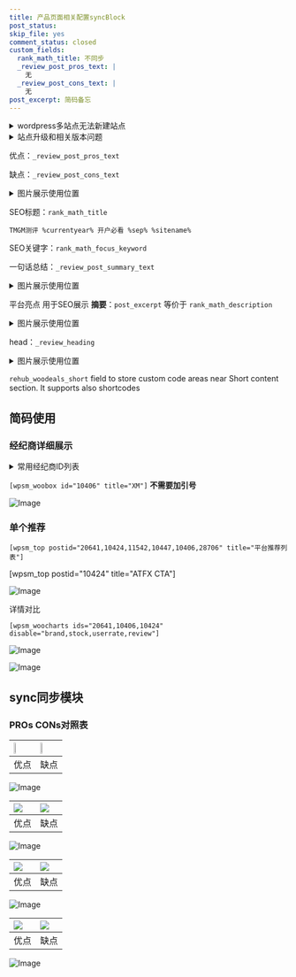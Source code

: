 ```yaml
---
title: 产品页面相关配置syncBlock
post_status: 
skip_file: yes
comment_status: closed
custom_fields:
  rank_math_title: 不同步
  _review_post_pros_text: |
    无
  _review_post_cons_text: |
    无
post_excerpt: 简码备忘
---
```

<details><summary>wordpress多站点无法新建站点</summary>

<li>和报错需要清理cookies一样的原因</li>
<li>wp-config.php里面<code>define( 'SUBDOMAIN_INSTALL', false );//子域名安装</code></li>
<li>新建子站点是用<code>define( 'SUBDOMAIN_INSTALL', true);//子域名安装</code> 完成以后，改成<code>false</code></li>
</details>

<details><summary>站点升级和相关版本问题</summary>

<p>wordpress：5.9.9
woocommerce：7.5.1
出现问题的地方：主题选项里面>><strong>Product layout >>compact style</strong></p>
<p>如何出现没有用过的字段 导致无法保存。先导出配置 然后进行修改，后面再次恢复即可。</p>
<p>出现部分字段无法显示时，需要返回默认布局后，对产品进行保存就好了。</p>
<p></p>
</details>

优点：`_review_post_pros_text`

缺点：`_review_post_cons_text`

<details><summary>图片展示使用位置</summary>

<img src="https://prod-files-secure.s3.us-west-2.amazonaws.com/39ed1227-6d7d-4570-be36-9ccd4a2c4241/f51d3d83-55d4-4bdf-9604-f37ec77ab556/Untitled.png?X-Amz-Algorithm=AWS4-HMAC-SHA256&X-Amz-Content-Sha256=UNSIGNED-PAYLOAD&X-Amz-Credential=ASIAZI2LB466R4ZLY3CK%2F20250327%2Fus-west-2%2Fs3%2Faws4_request&X-Amz-Date=20250327T225520Z&X-Amz-Expires=3600&X-Amz-Security-Token=IQoJb3JpZ2luX2VjEOf%2F%2F%2F%2F%2F%2F%2F%2F%2F%2FwEaCXVzLXdlc3QtMiJIMEYCIQCYMJGi37sBTK1SRkxQ%2FOqlJPZXVTd0M6siFEIF8viRrQIhAKI%2FN0lR7jR4CA8cvRTLI6%2BQtWVjyN3sNrjlGvp8FntSKv8DCFAQABoMNjM3NDIzMTgzODA1Igw63%2Bap2itW5%2FSVePQq3AOXyyW8grLVRpmQKijHXgRLounw4KsX9Pa%2FQ3m6WUEDLVkUQw3sy5ZFZEEsiBIk4xP77KDpzHhBFJwuOjcriLzl%2Bd%2BCTIu8mw%2FFMvE2SSsIWr%2BWK9jtWh047tC6i%2FfPYJyYSLfkIMfr%2FStDRCAgtPDH%2Bb5r%2Fo9YheP8GKocqWqY1%2F96SlTQf9XbwXkFVAUCvGGm82A9Ws1HhNRackk566VWAIhsMytMnGbh87gqnWCfSDTfphyM37qb40GSh9E8lffvpqVgP8jLINvPt08l2CKe1ItVXtNOliFRY3E%2FwD2dI3%2F4lY1lBuI6Qwsu5PFWyEn5LKbBI14F2QVXl1O%2BD9dDlUNRbx27b5xyMx5QjZ0JRYhmfW0lQkZ45NZnEMiTYoLtO4AM5pt8a9lK52enrDQ%2BNOAmbEXeotMQJnyxHE1kOx7esd3d%2BqMmPWObZ8StG05qjH6UKJHy48T1bSj8jtwiD1GEJPKNtdNbfH7aBjXVN64UP49C4xCAxKk%2BMdgBXmfoy2ucUKwXjI8teAqzo43j%2B8QZacqL%2BHf5V3VNBbmSRgyVjFkt%2BNY31suF5AtvwzFS205F6zIpShqNCTA8cyGs9XAjnh58TJWOMrxVFXSbN33kcdKFNCtQvIxK2TCNoJe%2FBjqkAZY8pVQ9CzEgaCiDxITgmNGyYTSVB13eMGFygki7IeHsk10sohl1BIWdysyuGnLBtmTB63fIWXYpdLsnlOgY8Oak11wCowQwranDYRdPH9hCcDjPx%2FyK1qrCm4eka6nx%2B754i6vPBXJR50HdVRNCUNH0eS22gIbyMIk38hEYpFrpfFKCsH0e46p6XrZhyGka35ODXIn6n3qA%2BJL1p9ItgUvvi%2F9n&X-Amz-Signature=05978d7816398c6fc14bbd37abf1993bfe52f08f91957e13a60678b11e5c4435&X-Amz-SignedHeaders=host&x-id=GetObject" alt="Image">
</details>

SEO标题：`rank_math_title`

`TMGM测评 %currentyear% 开户必看 %sep% %sitename%`

SEO关键字：`rank_math_focus_keyword`

一句话总结：`_review_post_summary_text`

<details><summary>图片展示使用位置</summary>

<img src="https://prod-files-secure.s3.us-west-2.amazonaws.com/39ed1227-6d7d-4570-be36-9ccd4a2c4241/4b96a922-296c-4f4e-8630-d1c870cbce01/Untitled.png?X-Amz-Algorithm=AWS4-HMAC-SHA256&X-Amz-Content-Sha256=UNSIGNED-PAYLOAD&X-Amz-Credential=ASIAZI2LB466WS3TYJXK%2F20250327%2Fus-west-2%2Fs3%2Faws4_request&X-Amz-Date=20250327T225523Z&X-Amz-Expires=3600&X-Amz-Security-Token=IQoJb3JpZ2luX2VjEOf%2F%2F%2F%2F%2F%2F%2F%2F%2F%2FwEaCXVzLXdlc3QtMiJHMEUCIAhqCetFUh4%2FqaFiBc6tDwSOxjlfCiEZN89dK97BQx%2BEAiEAkDxfyYj0G6tsPrqxDxjNh1FsEEdeKgF4RdBQ8fYsYl8q%2FwMIUBAAGgw2Mzc0MjMxODM4MDUiDCps%2FOPo0pEiiuSI3SrcA50BHNApkRrfhVB1QdchbfcIL2lnhufoSHZck88VxABwBzUoPS5TFJ1pGzmNwd40FTwON%2B4d2R%2BncUlGFWA%2B7SuKZD%2FSqrRTMLCiNm5ONvNiXbFmwuAkxwFNCmrvg%2FQdbxXPOIFJOZUHohnFNScpHB6U4FXzAe7%2FzunhD%2BcUsX3O0Z%2FHBoBJeUBqcol0DgZVArFIcnve21qaNlOENTHPDROrCTtjCjgNAyFsxsV%2FJxbJtu%2FFTlCDEjU%2FjGajd9B%2FwUfmkXRFvAzKl3BDvVvvklKny6gzOWoAeixxlCBAV870bmLqX8GctHQJYPCqc4v%2FsWnvOvxJtd3305FRL3cLfkqWpylNgqiDo1otS5%2FglwAhMBZ3z3M4i5B9QpMUFmgjDwkNLEZjXnP26HmfvtG3q1t6Rs4%2F4Ow%2BSewwKJhB67zcB7r5D3hrYNYSZ%2BAJ%2Fly%2Fw4zUkwgH44waCaF80H54GkudaOQUJ2nJfQKoIGRI8p57uYhQa1lcEqfXjr3z%2FyMxZ7%2FQ5r93mAJ5ChqGOpwmJ%2FYrOUxGMythGy8KzU%2BM%2FcY8hwzv1sjVfeE9Mu0IiVxRBOrwwPwXoQK2VAcrBB6Ah0AEa52nhAniTtE4TNqppUQz9eSuHU0KP5NXXAteMPefl78GOqUBHbErAWK5LZ%2FjGPIBHIeHqXcAEW3bmwHi5E22tYPLlmY8eyFSSQKBVo55jpW2uqziht11r9QBwWM8SfV2ofD2nWu%2BKdRbehOyRy6YyeCsG8IgX%2Frgt2GZSChYB79iWenG0mdF5brCNopel6y8cSl4IsO57HYW4xniRjAJOjA1GLFI1nT4c6lV%2B3FcK26ZjOWGujkdgafyjFz3YSXFJYe%2BBuMggOrY&X-Amz-Signature=39939113064fec596db8fdf22fc9e122ecba6102d650006ed4966eb7a9c20aa3&X-Amz-SignedHeaders=host&x-id=GetObject" alt="Image">
</details>

平台亮点 用于SEO展示 **摘要**：`post_excerpt`  等价于 `rank_math_description`

<details><summary>图片展示使用位置</summary>

<img src="https://prod-files-secure.s3.us-west-2.amazonaws.com/39ed1227-6d7d-4570-be36-9ccd4a2c4241/1ee11f63-b60a-4dfe-a7a7-d58ff23b5d88/Untitled.png?X-Amz-Algorithm=AWS4-HMAC-SHA256&X-Amz-Content-Sha256=UNSIGNED-PAYLOAD&X-Amz-Credential=ASIAZI2LB4664LLDQXIW%2F20250327%2Fus-west-2%2Fs3%2Faws4_request&X-Amz-Date=20250327T225523Z&X-Amz-Expires=3600&X-Amz-Security-Token=IQoJb3JpZ2luX2VjEOf%2F%2F%2F%2F%2F%2F%2F%2F%2F%2FwEaCXVzLXdlc3QtMiJGMEQCID4TDx8GWWdYyx7QF97xq5DT9ifdZwfsUS36tZVIM1ktAiB%2FXxfvStky5RyGH2RVOOwTdC4pd91PAhMbN3bWJKUlLSr%2FAwhQEAAaDDYzNzQyMzE4MzgwNSIMP%2FWfjIIv0IJURPapKtwDldTnBM1Z2Wuo7ms3gnjaVVgI4xSxNCKRPt091Zixu1y84zX8H%2BuKVuIGCtPQD66NkZ8Wq4o3MdIzOfUOXyHZJzDHjcXeHQoPhKaJNoYrBLQt3cR%2FxYzMoU6PZ7HKinocsM85K%2Fc2%2B7s4ikGWN2S88UpIHJB0qCI2nqo8xVOPjonRGjnVg85iDu0mqwQ9VLHjkMvHr%2BRK%2BNRajUpp6%2F3e0LcHhFCFcEkLC0e6LlpiJM0GM3yfa8oHa1iYikEkEsouVHoNNQIbbQW10CkJ7q7R5eGypp2YG4rGgh6%2Fhy5dW5jbONUj1h%2FMNcBB3YwUe8CkCSbZTFMsX02f0ITNZJc4ZYI%2BI4ZuRNEl6WrH7zwJyCCE7IvE1V19n3FChgy1PXw7Qtrp8h3biwC4HftTdRBitA5U%2BAM%2FfjkqC9LMN7gGwTtu%2FX66nghoHnTOQpVD%2BoKzsTJl9UIgVYIxZmyKY7NBYZQGBJm%2BKrSLKhDquX4wlForSLltOqK%2BpBu99rvoDX48lCq%2BWBPJ5Kr0S2rQd9Sr2g%2FThlkLRa4QAwfJhqACjSE7madAK6jlKeXxUEx8KzEjrVgnkv3CbAHSzs2wH9lr8pM84ZYTkodd2Yvhf91gYAhw%2Fr1dSRE2id%2FWWJowiqCXvwY6pgEotlLCwvs4wfdaFpKaMzx%2BLObEcSdBPeHPjTC7i7abcYrmkk2L2%2Ba321AQZC1ZsX3uUwB93RVRDXw8sT8fkRDjBtquYtPLtEWyTwb1WFj%2BLacgAhWjplCV6%2F6POSTOtXuXg68sanWyCVWmg4s39idZ6oj0Nh4j9iKhfKDxjf2c0qc2ARED%2B9LHvc2wmFyeln6AQW2vp7xF3BqdOswMZ3mP8C5lEiL4&X-Amz-Signature=a53736ec5c3d5fe34620bc45874f69a718601e44f6fe81ef46970cf086516e7b&X-Amz-SignedHeaders=host&x-id=GetObject" alt="Image">
<img src="https://prod-files-secure.s3.us-west-2.amazonaws.com/39ed1227-6d7d-4570-be36-9ccd4a2c4241/ad4118b5-78d8-4fbe-801e-3b29b5d99c01/Untitled.png?X-Amz-Algorithm=AWS4-HMAC-SHA256&X-Amz-Content-Sha256=UNSIGNED-PAYLOAD&X-Amz-Credential=ASIAZI2LB4664LLDQXIW%2F20250327%2Fus-west-2%2Fs3%2Faws4_request&X-Amz-Date=20250327T225523Z&X-Amz-Expires=3600&X-Amz-Security-Token=IQoJb3JpZ2luX2VjEOf%2F%2F%2F%2F%2F%2F%2F%2F%2F%2FwEaCXVzLXdlc3QtMiJGMEQCID4TDx8GWWdYyx7QF97xq5DT9ifdZwfsUS36tZVIM1ktAiB%2FXxfvStky5RyGH2RVOOwTdC4pd91PAhMbN3bWJKUlLSr%2FAwhQEAAaDDYzNzQyMzE4MzgwNSIMP%2FWfjIIv0IJURPapKtwDldTnBM1Z2Wuo7ms3gnjaVVgI4xSxNCKRPt091Zixu1y84zX8H%2BuKVuIGCtPQD66NkZ8Wq4o3MdIzOfUOXyHZJzDHjcXeHQoPhKaJNoYrBLQt3cR%2FxYzMoU6PZ7HKinocsM85K%2Fc2%2B7s4ikGWN2S88UpIHJB0qCI2nqo8xVOPjonRGjnVg85iDu0mqwQ9VLHjkMvHr%2BRK%2BNRajUpp6%2F3e0LcHhFCFcEkLC0e6LlpiJM0GM3yfa8oHa1iYikEkEsouVHoNNQIbbQW10CkJ7q7R5eGypp2YG4rGgh6%2Fhy5dW5jbONUj1h%2FMNcBB3YwUe8CkCSbZTFMsX02f0ITNZJc4ZYI%2BI4ZuRNEl6WrH7zwJyCCE7IvE1V19n3FChgy1PXw7Qtrp8h3biwC4HftTdRBitA5U%2BAM%2FfjkqC9LMN7gGwTtu%2FX66nghoHnTOQpVD%2BoKzsTJl9UIgVYIxZmyKY7NBYZQGBJm%2BKrSLKhDquX4wlForSLltOqK%2BpBu99rvoDX48lCq%2BWBPJ5Kr0S2rQd9Sr2g%2FThlkLRa4QAwfJhqACjSE7madAK6jlKeXxUEx8KzEjrVgnkv3CbAHSzs2wH9lr8pM84ZYTkodd2Yvhf91gYAhw%2Fr1dSRE2id%2FWWJowiqCXvwY6pgEotlLCwvs4wfdaFpKaMzx%2BLObEcSdBPeHPjTC7i7abcYrmkk2L2%2Ba321AQZC1ZsX3uUwB93RVRDXw8sT8fkRDjBtquYtPLtEWyTwb1WFj%2BLacgAhWjplCV6%2F6POSTOtXuXg68sanWyCVWmg4s39idZ6oj0Nh4j9iKhfKDxjf2c0qc2ARED%2B9LHvc2wmFyeln6AQW2vp7xF3BqdOswMZ3mP8C5lEiL4&X-Amz-Signature=62c90d8c9ee7157234046dc88303cdb2615dec97d414c5ee62f9b60109c8afe3&X-Amz-SignedHeaders=host&x-id=GetObject" alt="Image">
<img src="https://prod-files-secure.s3.us-west-2.amazonaws.com/39ed1227-6d7d-4570-be36-9ccd4a2c4241/a38cf7c9-a79c-4b64-9e94-13589fe0758b/Untitled.png?X-Amz-Algorithm=AWS4-HMAC-SHA256&X-Amz-Content-Sha256=UNSIGNED-PAYLOAD&X-Amz-Credential=ASIAZI2LB4664LLDQXIW%2F20250327%2Fus-west-2%2Fs3%2Faws4_request&X-Amz-Date=20250327T225523Z&X-Amz-Expires=3600&X-Amz-Security-Token=IQoJb3JpZ2luX2VjEOf%2F%2F%2F%2F%2F%2F%2F%2F%2F%2FwEaCXVzLXdlc3QtMiJGMEQCID4TDx8GWWdYyx7QF97xq5DT9ifdZwfsUS36tZVIM1ktAiB%2FXxfvStky5RyGH2RVOOwTdC4pd91PAhMbN3bWJKUlLSr%2FAwhQEAAaDDYzNzQyMzE4MzgwNSIMP%2FWfjIIv0IJURPapKtwDldTnBM1Z2Wuo7ms3gnjaVVgI4xSxNCKRPt091Zixu1y84zX8H%2BuKVuIGCtPQD66NkZ8Wq4o3MdIzOfUOXyHZJzDHjcXeHQoPhKaJNoYrBLQt3cR%2FxYzMoU6PZ7HKinocsM85K%2Fc2%2B7s4ikGWN2S88UpIHJB0qCI2nqo8xVOPjonRGjnVg85iDu0mqwQ9VLHjkMvHr%2BRK%2BNRajUpp6%2F3e0LcHhFCFcEkLC0e6LlpiJM0GM3yfa8oHa1iYikEkEsouVHoNNQIbbQW10CkJ7q7R5eGypp2YG4rGgh6%2Fhy5dW5jbONUj1h%2FMNcBB3YwUe8CkCSbZTFMsX02f0ITNZJc4ZYI%2BI4ZuRNEl6WrH7zwJyCCE7IvE1V19n3FChgy1PXw7Qtrp8h3biwC4HftTdRBitA5U%2BAM%2FfjkqC9LMN7gGwTtu%2FX66nghoHnTOQpVD%2BoKzsTJl9UIgVYIxZmyKY7NBYZQGBJm%2BKrSLKhDquX4wlForSLltOqK%2BpBu99rvoDX48lCq%2BWBPJ5Kr0S2rQd9Sr2g%2FThlkLRa4QAwfJhqACjSE7madAK6jlKeXxUEx8KzEjrVgnkv3CbAHSzs2wH9lr8pM84ZYTkodd2Yvhf91gYAhw%2Fr1dSRE2id%2FWWJowiqCXvwY6pgEotlLCwvs4wfdaFpKaMzx%2BLObEcSdBPeHPjTC7i7abcYrmkk2L2%2Ba321AQZC1ZsX3uUwB93RVRDXw8sT8fkRDjBtquYtPLtEWyTwb1WFj%2BLacgAhWjplCV6%2F6POSTOtXuXg68sanWyCVWmg4s39idZ6oj0Nh4j9iKhfKDxjf2c0qc2ARED%2B9LHvc2wmFyeln6AQW2vp7xF3BqdOswMZ3mP8C5lEiL4&X-Amz-Signature=a100c02eb9d746b27151b153139cf8cf53698a78a093402040fc574865b8fefa&X-Amz-SignedHeaders=host&x-id=GetObject" alt="Image">
<img src="https://prod-files-secure.s3.us-west-2.amazonaws.com/39ed1227-6d7d-4570-be36-9ccd4a2c4241/7da6fc1e-d2ac-42ae-8c75-cb5749aa18f6/Untitled.png?X-Amz-Algorithm=AWS4-HMAC-SHA256&X-Amz-Content-Sha256=UNSIGNED-PAYLOAD&X-Amz-Credential=ASIAZI2LB4664LLDQXIW%2F20250327%2Fus-west-2%2Fs3%2Faws4_request&X-Amz-Date=20250327T225523Z&X-Amz-Expires=3600&X-Amz-Security-Token=IQoJb3JpZ2luX2VjEOf%2F%2F%2F%2F%2F%2F%2F%2F%2F%2FwEaCXVzLXdlc3QtMiJGMEQCID4TDx8GWWdYyx7QF97xq5DT9ifdZwfsUS36tZVIM1ktAiB%2FXxfvStky5RyGH2RVOOwTdC4pd91PAhMbN3bWJKUlLSr%2FAwhQEAAaDDYzNzQyMzE4MzgwNSIMP%2FWfjIIv0IJURPapKtwDldTnBM1Z2Wuo7ms3gnjaVVgI4xSxNCKRPt091Zixu1y84zX8H%2BuKVuIGCtPQD66NkZ8Wq4o3MdIzOfUOXyHZJzDHjcXeHQoPhKaJNoYrBLQt3cR%2FxYzMoU6PZ7HKinocsM85K%2Fc2%2B7s4ikGWN2S88UpIHJB0qCI2nqo8xVOPjonRGjnVg85iDu0mqwQ9VLHjkMvHr%2BRK%2BNRajUpp6%2F3e0LcHhFCFcEkLC0e6LlpiJM0GM3yfa8oHa1iYikEkEsouVHoNNQIbbQW10CkJ7q7R5eGypp2YG4rGgh6%2Fhy5dW5jbONUj1h%2FMNcBB3YwUe8CkCSbZTFMsX02f0ITNZJc4ZYI%2BI4ZuRNEl6WrH7zwJyCCE7IvE1V19n3FChgy1PXw7Qtrp8h3biwC4HftTdRBitA5U%2BAM%2FfjkqC9LMN7gGwTtu%2FX66nghoHnTOQpVD%2BoKzsTJl9UIgVYIxZmyKY7NBYZQGBJm%2BKrSLKhDquX4wlForSLltOqK%2BpBu99rvoDX48lCq%2BWBPJ5Kr0S2rQd9Sr2g%2FThlkLRa4QAwfJhqACjSE7madAK6jlKeXxUEx8KzEjrVgnkv3CbAHSzs2wH9lr8pM84ZYTkodd2Yvhf91gYAhw%2Fr1dSRE2id%2FWWJowiqCXvwY6pgEotlLCwvs4wfdaFpKaMzx%2BLObEcSdBPeHPjTC7i7abcYrmkk2L2%2Ba321AQZC1ZsX3uUwB93RVRDXw8sT8fkRDjBtquYtPLtEWyTwb1WFj%2BLacgAhWjplCV6%2F6POSTOtXuXg68sanWyCVWmg4s39idZ6oj0Nh4j9iKhfKDxjf2c0qc2ARED%2B9LHvc2wmFyeln6AQW2vp7xF3BqdOswMZ3mP8C5lEiL4&X-Amz-Signature=6fb4fac3ada8487202be076acaa98eeb746d4a4d1c5eb6328c8f1badc6ec27fc&X-Amz-SignedHeaders=host&x-id=GetObject" alt="Image">
<img src="https://prod-files-secure.s3.us-west-2.amazonaws.com/39ed1227-6d7d-4570-be36-9ccd4a2c4241/7e97f40a-eaee-47f5-b2f9-475f96808fa7/Untitled.png?X-Amz-Algorithm=AWS4-HMAC-SHA256&X-Amz-Content-Sha256=UNSIGNED-PAYLOAD&X-Amz-Credential=ASIAZI2LB4664LLDQXIW%2F20250327%2Fus-west-2%2Fs3%2Faws4_request&X-Amz-Date=20250327T225523Z&X-Amz-Expires=3600&X-Amz-Security-Token=IQoJb3JpZ2luX2VjEOf%2F%2F%2F%2F%2F%2F%2F%2F%2F%2FwEaCXVzLXdlc3QtMiJGMEQCID4TDx8GWWdYyx7QF97xq5DT9ifdZwfsUS36tZVIM1ktAiB%2FXxfvStky5RyGH2RVOOwTdC4pd91PAhMbN3bWJKUlLSr%2FAwhQEAAaDDYzNzQyMzE4MzgwNSIMP%2FWfjIIv0IJURPapKtwDldTnBM1Z2Wuo7ms3gnjaVVgI4xSxNCKRPt091Zixu1y84zX8H%2BuKVuIGCtPQD66NkZ8Wq4o3MdIzOfUOXyHZJzDHjcXeHQoPhKaJNoYrBLQt3cR%2FxYzMoU6PZ7HKinocsM85K%2Fc2%2B7s4ikGWN2S88UpIHJB0qCI2nqo8xVOPjonRGjnVg85iDu0mqwQ9VLHjkMvHr%2BRK%2BNRajUpp6%2F3e0LcHhFCFcEkLC0e6LlpiJM0GM3yfa8oHa1iYikEkEsouVHoNNQIbbQW10CkJ7q7R5eGypp2YG4rGgh6%2Fhy5dW5jbONUj1h%2FMNcBB3YwUe8CkCSbZTFMsX02f0ITNZJc4ZYI%2BI4ZuRNEl6WrH7zwJyCCE7IvE1V19n3FChgy1PXw7Qtrp8h3biwC4HftTdRBitA5U%2BAM%2FfjkqC9LMN7gGwTtu%2FX66nghoHnTOQpVD%2BoKzsTJl9UIgVYIxZmyKY7NBYZQGBJm%2BKrSLKhDquX4wlForSLltOqK%2BpBu99rvoDX48lCq%2BWBPJ5Kr0S2rQd9Sr2g%2FThlkLRa4QAwfJhqACjSE7madAK6jlKeXxUEx8KzEjrVgnkv3CbAHSzs2wH9lr8pM84ZYTkodd2Yvhf91gYAhw%2Fr1dSRE2id%2FWWJowiqCXvwY6pgEotlLCwvs4wfdaFpKaMzx%2BLObEcSdBPeHPjTC7i7abcYrmkk2L2%2Ba321AQZC1ZsX3uUwB93RVRDXw8sT8fkRDjBtquYtPLtEWyTwb1WFj%2BLacgAhWjplCV6%2F6POSTOtXuXg68sanWyCVWmg4s39idZ6oj0Nh4j9iKhfKDxjf2c0qc2ARED%2B9LHvc2wmFyeln6AQW2vp7xF3BqdOswMZ3mP8C5lEiL4&X-Amz-Signature=a394a7955514278d8c0483db752658eaaa396b91528d5576b10d210758734dfa&X-Amz-SignedHeaders=host&x-id=GetObject" alt="Image">
</details>

head：`_review_heading`

<details><summary>图片展示使用位置</summary>

<img src="https://prod-files-secure.s3.us-west-2.amazonaws.com/39ed1227-6d7d-4570-be36-9ccd4a2c4241/3a4650ad-9887-415c-889a-edd51fa54f27/Untitled.png?X-Amz-Algorithm=AWS4-HMAC-SHA256&X-Amz-Content-Sha256=UNSIGNED-PAYLOAD&X-Amz-Credential=ASIAZI2LB4665O23YBA3%2F20250327%2Fus-west-2%2Fs3%2Faws4_request&X-Amz-Date=20250327T225523Z&X-Amz-Expires=3600&X-Amz-Security-Token=IQoJb3JpZ2luX2VjEOf%2F%2F%2F%2F%2F%2F%2F%2F%2F%2FwEaCXVzLXdlc3QtMiJHMEUCICUTFiNAvKNZCV6plWQhrq%2FSwjiogk4ezmbzgXv7gB7yAiEAk5j3kpWfTCYvPJxkAf9LT9SSm0zoQuJKoUkqqcsbzxYq%2FwMIUBAAGgw2Mzc0MjMxODM4MDUiDPqOlgCgD%2Fjh6AaG4yrcA0FU8wdub%2Bt08I0yi%2FGrFUr%2F7Zp5a%2FXhrRNj%2FOj5pTLq%2BfbgilgYonu%2BJqBs6E15artgBCDo3bA9dCfLQVwMN%2BuaH0pMBopCsg1U58EV%2Bd6fIQZw5cuMmHONiU%2B%2BSeaHYr71GWYos5r5FEmH8yz%2F5F5lKnWOqEudkDhO0Ub04P7vCDMPs4UYOy5naiezxStYQ32DwaZCoS28wZpzSV15QyYoJoLrpmtTpzR%2F8zPouo9wE8mty5N%2BNm1Q6Q0FyWeshWREQws3%2FxoVZszIQEy8WPeNxXzcT9MyHcdpJLIShO5a6cBOs4YZpzXFijCkaInn3mqql8EI2Jd9Y4InWxOUromJ%2BzNrYDut4p1QxuSesCf1fJ9A%2BX1IYQuLKZXs3pAY3qhLZt%2Fe73ElOEKgSfZ%2BK9mgNzikhLLQ9e2rMhTnYY8bFUh%2FSjOFPS1sd9hYSrdxhvUQiSovCBN9R4CtRSyTPONhnhRpfYDsBak1scO3Mu1u3JSyuRkWaWdfZTO9sL3UNjfJ8JcubgPdZAGm2CudYRqf2fxmUr2my1xvPis1%2FBl9BtJRJ7rqMXq%2F9KQUr2XBGoPr2lw0tMsB72nAeC9kXLBqgdOWBT0XmKqwDGdtU8T94TkURaZcPLDacDdxMJmhl78GOqUBt3uVTWaS7gPuHPYgATSgvRfH8uZmQuM25xIXYCk74iql%2BXR3L1iJTbqwQq1ameLPTlzf38nQAV%2BORI8dGZboO39%2FEtCN19N84z%2BF%2Fgol8RlsMx3rG%2B%2FrScF%2F2jI8N9duJmg7l06maDM45VQtZERNPWUVBX1SWQ0ehAB8HwfxLUIcOx3OSFFOvZ5%2BG8H9%2FMQIzKsZ6JeR1UhO%2FBJZ27NtjpEXJZWM&X-Amz-Signature=f517e62fd699717ffbc8e9754ec35322476adbc91c019e7f4cf22b5342c45975&X-Amz-SignedHeaders=host&x-id=GetObject" alt="Image">
</details>

`rehub_woodeals_short`	field to store custom code areas near Short content section. It supports also shortcodes



## 简码使用

### 经纪商详细展示

<details><summary>常用经纪商ID列表</summary>

<pre><code class="php">嘉盛 ===> 20641  [wpsm_woobox id="20641" title="嘉盛"]
易信easymarkets ===> 11542  [wpsm_woobox id="11542" title="易信easymarkets"]
ATFX外汇 ===> 10424  [wpsm_woobox id="10424" title="ATFX"]
XM ===> 10406  [wpsm_woobox id="10406" title="XM"]
TMGM ===> 29622  [wpsm_woobox id="29622" title="TMGM"]
HYCM ===> 10447  [wpsm_woobox id="10447" title="HYCM"]
fpmarkets澳福外汇 ===> 20639  [wpsm_woobox id="20639" title="fpmarkets澳福外汇"]</code></pre>
</details>

`[wpsm_woobox id="10406" title="XM"]` **不需要加引号**

![Image](https://prod-files-secure.s3.us-west-2.amazonaws.com/39ed1227-6d7d-4570-be36-9ccd4a2c4241/4f898f9d-0fa7-4e43-acd3-ac6bc7be575a/Untitled.png?X-Amz-Algorithm=AWS4-HMAC-SHA256&X-Amz-Content-Sha256=UNSIGNED-PAYLOAD&X-Amz-Credential=ASIAZI2LB4663VTRMXXS%2F20250327%2Fus-west-2%2Fs3%2Faws4_request&X-Amz-Date=20250327T225518Z&X-Amz-Expires=3600&X-Amz-Security-Token=IQoJb3JpZ2luX2VjEOf%2F%2F%2F%2F%2F%2F%2F%2F%2F%2FwEaCXVzLXdlc3QtMiJHMEUCIG0vGuE5Gy5dCIfZ7qaRDCq8xslulMBX%2F%2B3e1UqY%2FSweAiEA%2BmLZ3Edwx2rTMJbBOqL9PanxeQwFb819lHLE5rJXaTwq%2FwMIUBAAGgw2Mzc0MjMxODM4MDUiDLGwgK%2Fr33sGjc7oDCrcA4RoGy4QFi%2Bslsn%2BOCnAHivhmAgw%2FLqMgJjtsw%2B64p3eX5NxsU%2F774FV7qRzNdRUaUE7ILexplD812mIsfm6C2oceVAtTt10Di6LUKdO9r9%2BoYLY6mnjjZ4lhyIW199EFlY5KUjouloLgZ5ojbDZa9rVay6MQEAo6x7o6AChBPhaRN46v5o3plesjhkW%2Fr1ka7oDgZnsXCF5uT9f5lQ2uBN166icjbQyn55%2BSi92THbCnjU%2BS5wkYcW0E%2F16wZoBNlaTgUBbX3s9MwLXnOoa9yoxh8MJD%2BfbrNBXs5brlKdHQcGsFeY1NOwWIskAw0N9CnHgu1FsEEgosg6rukwvAaNHYD%2FzNHn4d4aYZmfiX5eCQhKjXtRFT3yx5GHqhlBMcznIwtpLhoX%2BNwq8LWb%2BmeL%2FwJXGLjUdAn%2Fy94pRa3qSq5USJTZAB7KN8RWHgCdhWFCRYkKFyu8z9QR2phpS9dkIooF%2B2lbqffvWO%2FYIaewdBB5eFwY4ecMZICMefMxhwB7tm%2BO02D3aYwE96QERq8H2kbvimP70htr7TTfMi6VrzLFuX7zWjiDsz6Qr0OOe2uU9T7ptP98uKgGcZNoe69FzkGf3GATIgHjl12jcIOSwPirgTQ0bbw5lvaPhMJGgl78GOqUBHagpcIUmQl3U%2BUhVBwx%2F%2BJHRHqWSt5kGsHlesB9wSsXi4shagNyzuuLy240MDC7TSWF1BWNocAX08XHu7r07oCugP%2Bgimnxh7AEwuKPOVkQo%2FWLTvy%2FFzaVW5gpYRPMLVqyD4VF0zlPT8cGLnQn3e5qKR2lNnlnaGB3EKrEwUW20u69RLAGwyA3oD%2BItpCBjaxW1X3nBETi93WseblGwnxlp5xP%2B&X-Amz-Signature=79475047a7a8d8fef6a4933a22a8bafe0f62519dfcfcbaf330cf225674e9cbb9&X-Amz-SignedHeaders=host&x-id=GetObject)

### 单个推荐
`[wpsm_top postid="20641,10424,11542,10447,10406,28706" title="平台推荐列表"]`

[wpsm_top postid="10424" title="ATFX CTA"]

![Image](https://prod-files-secure.s3.us-west-2.amazonaws.com/39ed1227-6d7d-4570-be36-9ccd4a2c4241/5ac620dc-51a8-48b6-b55d-91f47299193c/Untitled.png?X-Amz-Algorithm=AWS4-HMAC-SHA256&X-Amz-Content-Sha256=UNSIGNED-PAYLOAD&X-Amz-Credential=ASIAZI2LB4663VTRMXXS%2F20250327%2Fus-west-2%2Fs3%2Faws4_request&X-Amz-Date=20250327T225518Z&X-Amz-Expires=3600&X-Amz-Security-Token=IQoJb3JpZ2luX2VjEOf%2F%2F%2F%2F%2F%2F%2F%2F%2F%2FwEaCXVzLXdlc3QtMiJHMEUCIG0vGuE5Gy5dCIfZ7qaRDCq8xslulMBX%2F%2B3e1UqY%2FSweAiEA%2BmLZ3Edwx2rTMJbBOqL9PanxeQwFb819lHLE5rJXaTwq%2FwMIUBAAGgw2Mzc0MjMxODM4MDUiDLGwgK%2Fr33sGjc7oDCrcA4RoGy4QFi%2Bslsn%2BOCnAHivhmAgw%2FLqMgJjtsw%2B64p3eX5NxsU%2F774FV7qRzNdRUaUE7ILexplD812mIsfm6C2oceVAtTt10Di6LUKdO9r9%2BoYLY6mnjjZ4lhyIW199EFlY5KUjouloLgZ5ojbDZa9rVay6MQEAo6x7o6AChBPhaRN46v5o3plesjhkW%2Fr1ka7oDgZnsXCF5uT9f5lQ2uBN166icjbQyn55%2BSi92THbCnjU%2BS5wkYcW0E%2F16wZoBNlaTgUBbX3s9MwLXnOoa9yoxh8MJD%2BfbrNBXs5brlKdHQcGsFeY1NOwWIskAw0N9CnHgu1FsEEgosg6rukwvAaNHYD%2FzNHn4d4aYZmfiX5eCQhKjXtRFT3yx5GHqhlBMcznIwtpLhoX%2BNwq8LWb%2BmeL%2FwJXGLjUdAn%2Fy94pRa3qSq5USJTZAB7KN8RWHgCdhWFCRYkKFyu8z9QR2phpS9dkIooF%2B2lbqffvWO%2FYIaewdBB5eFwY4ecMZICMefMxhwB7tm%2BO02D3aYwE96QERq8H2kbvimP70htr7TTfMi6VrzLFuX7zWjiDsz6Qr0OOe2uU9T7ptP98uKgGcZNoe69FzkGf3GATIgHjl12jcIOSwPirgTQ0bbw5lvaPhMJGgl78GOqUBHagpcIUmQl3U%2BUhVBwx%2F%2BJHRHqWSt5kGsHlesB9wSsXi4shagNyzuuLy240MDC7TSWF1BWNocAX08XHu7r07oCugP%2Bgimnxh7AEwuKPOVkQo%2FWLTvy%2FFzaVW5gpYRPMLVqyD4VF0zlPT8cGLnQn3e5qKR2lNnlnaGB3EKrEwUW20u69RLAGwyA3oD%2BItpCBjaxW1X3nBETi93WseblGwnxlp5xP%2B&X-Amz-Signature=8e780e154f7a373cf80b6b43420869046c26b92dd8abe5dceb58f08933f5be17&X-Amz-SignedHeaders=host&x-id=GetObject)

详情对比

`[wpsm_woocharts ids="20641,10406,10424" disable="brand,stock,userrate,review"]`

![Image](https://prod-files-secure.s3.us-west-2.amazonaws.com/39ed1227-6d7d-4570-be36-9ccd4a2c4241/bf3ba45f-b9f3-4295-8aef-b4a495fd25f4/Untitled.png?X-Amz-Algorithm=AWS4-HMAC-SHA256&X-Amz-Content-Sha256=UNSIGNED-PAYLOAD&X-Amz-Credential=ASIAZI2LB4663VTRMXXS%2F20250327%2Fus-west-2%2Fs3%2Faws4_request&X-Amz-Date=20250327T225518Z&X-Amz-Expires=3600&X-Amz-Security-Token=IQoJb3JpZ2luX2VjEOf%2F%2F%2F%2F%2F%2F%2F%2F%2F%2FwEaCXVzLXdlc3QtMiJHMEUCIG0vGuE5Gy5dCIfZ7qaRDCq8xslulMBX%2F%2B3e1UqY%2FSweAiEA%2BmLZ3Edwx2rTMJbBOqL9PanxeQwFb819lHLE5rJXaTwq%2FwMIUBAAGgw2Mzc0MjMxODM4MDUiDLGwgK%2Fr33sGjc7oDCrcA4RoGy4QFi%2Bslsn%2BOCnAHivhmAgw%2FLqMgJjtsw%2B64p3eX5NxsU%2F774FV7qRzNdRUaUE7ILexplD812mIsfm6C2oceVAtTt10Di6LUKdO9r9%2BoYLY6mnjjZ4lhyIW199EFlY5KUjouloLgZ5ojbDZa9rVay6MQEAo6x7o6AChBPhaRN46v5o3plesjhkW%2Fr1ka7oDgZnsXCF5uT9f5lQ2uBN166icjbQyn55%2BSi92THbCnjU%2BS5wkYcW0E%2F16wZoBNlaTgUBbX3s9MwLXnOoa9yoxh8MJD%2BfbrNBXs5brlKdHQcGsFeY1NOwWIskAw0N9CnHgu1FsEEgosg6rukwvAaNHYD%2FzNHn4d4aYZmfiX5eCQhKjXtRFT3yx5GHqhlBMcznIwtpLhoX%2BNwq8LWb%2BmeL%2FwJXGLjUdAn%2Fy94pRa3qSq5USJTZAB7KN8RWHgCdhWFCRYkKFyu8z9QR2phpS9dkIooF%2B2lbqffvWO%2FYIaewdBB5eFwY4ecMZICMefMxhwB7tm%2BO02D3aYwE96QERq8H2kbvimP70htr7TTfMi6VrzLFuX7zWjiDsz6Qr0OOe2uU9T7ptP98uKgGcZNoe69FzkGf3GATIgHjl12jcIOSwPirgTQ0bbw5lvaPhMJGgl78GOqUBHagpcIUmQl3U%2BUhVBwx%2F%2BJHRHqWSt5kGsHlesB9wSsXi4shagNyzuuLy240MDC7TSWF1BWNocAX08XHu7r07oCugP%2Bgimnxh7AEwuKPOVkQo%2FWLTvy%2FFzaVW5gpYRPMLVqyD4VF0zlPT8cGLnQn3e5qKR2lNnlnaGB3EKrEwUW20u69RLAGwyA3oD%2BItpCBjaxW1X3nBETi93WseblGwnxlp5xP%2B&X-Amz-Signature=93e079d44c71f2ffe455cb12769268293a8519b727d5b8f116f88534213cffcb&X-Amz-SignedHeaders=host&x-id=GetObject)

![Image](https://prod-files-secure.s3.us-west-2.amazonaws.com/39ed1227-6d7d-4570-be36-9ccd4a2c4241/30bc56ef-f383-4b48-9768-2ebc9e436ec0/Untitled.png?X-Amz-Algorithm=AWS4-HMAC-SHA256&X-Amz-Content-Sha256=UNSIGNED-PAYLOAD&X-Amz-Credential=ASIAZI2LB4663VTRMXXS%2F20250327%2Fus-west-2%2Fs3%2Faws4_request&X-Amz-Date=20250327T225518Z&X-Amz-Expires=3600&X-Amz-Security-Token=IQoJb3JpZ2luX2VjEOf%2F%2F%2F%2F%2F%2F%2F%2F%2F%2FwEaCXVzLXdlc3QtMiJHMEUCIG0vGuE5Gy5dCIfZ7qaRDCq8xslulMBX%2F%2B3e1UqY%2FSweAiEA%2BmLZ3Edwx2rTMJbBOqL9PanxeQwFb819lHLE5rJXaTwq%2FwMIUBAAGgw2Mzc0MjMxODM4MDUiDLGwgK%2Fr33sGjc7oDCrcA4RoGy4QFi%2Bslsn%2BOCnAHivhmAgw%2FLqMgJjtsw%2B64p3eX5NxsU%2F774FV7qRzNdRUaUE7ILexplD812mIsfm6C2oceVAtTt10Di6LUKdO9r9%2BoYLY6mnjjZ4lhyIW199EFlY5KUjouloLgZ5ojbDZa9rVay6MQEAo6x7o6AChBPhaRN46v5o3plesjhkW%2Fr1ka7oDgZnsXCF5uT9f5lQ2uBN166icjbQyn55%2BSi92THbCnjU%2BS5wkYcW0E%2F16wZoBNlaTgUBbX3s9MwLXnOoa9yoxh8MJD%2BfbrNBXs5brlKdHQcGsFeY1NOwWIskAw0N9CnHgu1FsEEgosg6rukwvAaNHYD%2FzNHn4d4aYZmfiX5eCQhKjXtRFT3yx5GHqhlBMcznIwtpLhoX%2BNwq8LWb%2BmeL%2FwJXGLjUdAn%2Fy94pRa3qSq5USJTZAB7KN8RWHgCdhWFCRYkKFyu8z9QR2phpS9dkIooF%2B2lbqffvWO%2FYIaewdBB5eFwY4ecMZICMefMxhwB7tm%2BO02D3aYwE96QERq8H2kbvimP70htr7TTfMi6VrzLFuX7zWjiDsz6Qr0OOe2uU9T7ptP98uKgGcZNoe69FzkGf3GATIgHjl12jcIOSwPirgTQ0bbw5lvaPhMJGgl78GOqUBHagpcIUmQl3U%2BUhVBwx%2F%2BJHRHqWSt5kGsHlesB9wSsXi4shagNyzuuLy240MDC7TSWF1BWNocAX08XHu7r07oCugP%2Bgimnxh7AEwuKPOVkQo%2FWLTvy%2FFzaVW5gpYRPMLVqyD4VF0zlPT8cGLnQn3e5qKR2lNnlnaGB3EKrEwUW20u69RLAGwyA3oD%2BItpCBjaxW1X3nBETi93WseblGwnxlp5xP%2B&X-Amz-Signature=d32dd0ee0dda107a53a3719081fa4dc3a102a46b07cf09d6f920375438cfcf2a&X-Amz-SignedHeaders=host&x-id=GetObject)

## sync同步模块

### PROs CONs对照表

| <img src="https://cdn.ifttt.fun/gh/jarlin8/OSS@main/icons/customize/pros.svg" height="auto" width="37.3%"> | <img src="https://cdn.ifttt.fun/gh/jarlin8/OSS@main/icons/customize/cons.svg" height="auto" width="28.8%"> |
| :--- | :--- |
| 优点 | 缺点 |

![Image](https://prod-files-secure.s3.us-west-2.amazonaws.com/39ed1227-6d7d-4570-be36-9ccd4a2c4241/8742b755-dfb5-4004-9a5f-d6e561664bd8/Untitled.png?X-Amz-Algorithm=AWS4-HMAC-SHA256&X-Amz-Content-Sha256=UNSIGNED-PAYLOAD&X-Amz-Credential=ASIAZI2LB4663VTRMXXS%2F20250327%2Fus-west-2%2Fs3%2Faws4_request&X-Amz-Date=20250327T225518Z&X-Amz-Expires=3600&X-Amz-Security-Token=IQoJb3JpZ2luX2VjEOf%2F%2F%2F%2F%2F%2F%2F%2F%2F%2FwEaCXVzLXdlc3QtMiJHMEUCIG0vGuE5Gy5dCIfZ7qaRDCq8xslulMBX%2F%2B3e1UqY%2FSweAiEA%2BmLZ3Edwx2rTMJbBOqL9PanxeQwFb819lHLE5rJXaTwq%2FwMIUBAAGgw2Mzc0MjMxODM4MDUiDLGwgK%2Fr33sGjc7oDCrcA4RoGy4QFi%2Bslsn%2BOCnAHivhmAgw%2FLqMgJjtsw%2B64p3eX5NxsU%2F774FV7qRzNdRUaUE7ILexplD812mIsfm6C2oceVAtTt10Di6LUKdO9r9%2BoYLY6mnjjZ4lhyIW199EFlY5KUjouloLgZ5ojbDZa9rVay6MQEAo6x7o6AChBPhaRN46v5o3plesjhkW%2Fr1ka7oDgZnsXCF5uT9f5lQ2uBN166icjbQyn55%2BSi92THbCnjU%2BS5wkYcW0E%2F16wZoBNlaTgUBbX3s9MwLXnOoa9yoxh8MJD%2BfbrNBXs5brlKdHQcGsFeY1NOwWIskAw0N9CnHgu1FsEEgosg6rukwvAaNHYD%2FzNHn4d4aYZmfiX5eCQhKjXtRFT3yx5GHqhlBMcznIwtpLhoX%2BNwq8LWb%2BmeL%2FwJXGLjUdAn%2Fy94pRa3qSq5USJTZAB7KN8RWHgCdhWFCRYkKFyu8z9QR2phpS9dkIooF%2B2lbqffvWO%2FYIaewdBB5eFwY4ecMZICMefMxhwB7tm%2BO02D3aYwE96QERq8H2kbvimP70htr7TTfMi6VrzLFuX7zWjiDsz6Qr0OOe2uU9T7ptP98uKgGcZNoe69FzkGf3GATIgHjl12jcIOSwPirgTQ0bbw5lvaPhMJGgl78GOqUBHagpcIUmQl3U%2BUhVBwx%2F%2BJHRHqWSt5kGsHlesB9wSsXi4shagNyzuuLy240MDC7TSWF1BWNocAX08XHu7r07oCugP%2Bgimnxh7AEwuKPOVkQo%2FWLTvy%2FFzaVW5gpYRPMLVqyD4VF0zlPT8cGLnQn3e5qKR2lNnlnaGB3EKrEwUW20u69RLAGwyA3oD%2BItpCBjaxW1X3nBETi93WseblGwnxlp5xP%2B&X-Amz-Signature=da545919498b9b216ed8bc1479e798c4f25bb49411139741cd455a0d9229e6ec&X-Amz-SignedHeaders=host&x-id=GetObject)

| <img src="https://cdn.ifttt.fun/gh/jarlin8/OSS@main/icons/customize/pros1.svg" height="auto"> | <img src="https://cdn.ifttt.fun/gh/jarlin8/OSS@main/icons/customize/cons1.svg" height="auto"> |
| :--- | :--- |
| 优点 | 缺点 |

![Image](https://prod-files-secure.s3.us-west-2.amazonaws.com/39ed1227-6d7d-4570-be36-9ccd4a2c4241/806358f8-c9c4-4e17-bb35-c6c76a5397a5/Untitled.png?X-Amz-Algorithm=AWS4-HMAC-SHA256&X-Amz-Content-Sha256=UNSIGNED-PAYLOAD&X-Amz-Credential=ASIAZI2LB4663VTRMXXS%2F20250327%2Fus-west-2%2Fs3%2Faws4_request&X-Amz-Date=20250327T225518Z&X-Amz-Expires=3600&X-Amz-Security-Token=IQoJb3JpZ2luX2VjEOf%2F%2F%2F%2F%2F%2F%2F%2F%2F%2FwEaCXVzLXdlc3QtMiJHMEUCIG0vGuE5Gy5dCIfZ7qaRDCq8xslulMBX%2F%2B3e1UqY%2FSweAiEA%2BmLZ3Edwx2rTMJbBOqL9PanxeQwFb819lHLE5rJXaTwq%2FwMIUBAAGgw2Mzc0MjMxODM4MDUiDLGwgK%2Fr33sGjc7oDCrcA4RoGy4QFi%2Bslsn%2BOCnAHivhmAgw%2FLqMgJjtsw%2B64p3eX5NxsU%2F774FV7qRzNdRUaUE7ILexplD812mIsfm6C2oceVAtTt10Di6LUKdO9r9%2BoYLY6mnjjZ4lhyIW199EFlY5KUjouloLgZ5ojbDZa9rVay6MQEAo6x7o6AChBPhaRN46v5o3plesjhkW%2Fr1ka7oDgZnsXCF5uT9f5lQ2uBN166icjbQyn55%2BSi92THbCnjU%2BS5wkYcW0E%2F16wZoBNlaTgUBbX3s9MwLXnOoa9yoxh8MJD%2BfbrNBXs5brlKdHQcGsFeY1NOwWIskAw0N9CnHgu1FsEEgosg6rukwvAaNHYD%2FzNHn4d4aYZmfiX5eCQhKjXtRFT3yx5GHqhlBMcznIwtpLhoX%2BNwq8LWb%2BmeL%2FwJXGLjUdAn%2Fy94pRa3qSq5USJTZAB7KN8RWHgCdhWFCRYkKFyu8z9QR2phpS9dkIooF%2B2lbqffvWO%2FYIaewdBB5eFwY4ecMZICMefMxhwB7tm%2BO02D3aYwE96QERq8H2kbvimP70htr7TTfMi6VrzLFuX7zWjiDsz6Qr0OOe2uU9T7ptP98uKgGcZNoe69FzkGf3GATIgHjl12jcIOSwPirgTQ0bbw5lvaPhMJGgl78GOqUBHagpcIUmQl3U%2BUhVBwx%2F%2BJHRHqWSt5kGsHlesB9wSsXi4shagNyzuuLy240MDC7TSWF1BWNocAX08XHu7r07oCugP%2Bgimnxh7AEwuKPOVkQo%2FWLTvy%2FFzaVW5gpYRPMLVqyD4VF0zlPT8cGLnQn3e5qKR2lNnlnaGB3EKrEwUW20u69RLAGwyA3oD%2BItpCBjaxW1X3nBETi93WseblGwnxlp5xP%2B&X-Amz-Signature=b0c7416b77e68510f2e0eea26ccc3d099c8af1dbdd428bfdee9a00783e5b477a&X-Amz-SignedHeaders=host&x-id=GetObject)

| <img src="https://cdn.ifttt.fun/gh/jarlin8/OSS@main/icons/customize/pros2.svg" height="auto"> | <img src="https://cdn.ifttt.fun/gh/jarlin8/OSS@main/icons/customize/cons2.svg" height="auto"> |
| :--- | :--- |
| 优点 | 缺点 |

![Image](https://prod-files-secure.s3.us-west-2.amazonaws.com/39ed1227-6d7d-4570-be36-9ccd4a2c4241/a9245ec9-70dd-4005-b534-0d54315fc5f3/Untitled.png?X-Amz-Algorithm=AWS4-HMAC-SHA256&X-Amz-Content-Sha256=UNSIGNED-PAYLOAD&X-Amz-Credential=ASIAZI2LB4663VTRMXXS%2F20250327%2Fus-west-2%2Fs3%2Faws4_request&X-Amz-Date=20250327T225518Z&X-Amz-Expires=3600&X-Amz-Security-Token=IQoJb3JpZ2luX2VjEOf%2F%2F%2F%2F%2F%2F%2F%2F%2F%2FwEaCXVzLXdlc3QtMiJHMEUCIG0vGuE5Gy5dCIfZ7qaRDCq8xslulMBX%2F%2B3e1UqY%2FSweAiEA%2BmLZ3Edwx2rTMJbBOqL9PanxeQwFb819lHLE5rJXaTwq%2FwMIUBAAGgw2Mzc0MjMxODM4MDUiDLGwgK%2Fr33sGjc7oDCrcA4RoGy4QFi%2Bslsn%2BOCnAHivhmAgw%2FLqMgJjtsw%2B64p3eX5NxsU%2F774FV7qRzNdRUaUE7ILexplD812mIsfm6C2oceVAtTt10Di6LUKdO9r9%2BoYLY6mnjjZ4lhyIW199EFlY5KUjouloLgZ5ojbDZa9rVay6MQEAo6x7o6AChBPhaRN46v5o3plesjhkW%2Fr1ka7oDgZnsXCF5uT9f5lQ2uBN166icjbQyn55%2BSi92THbCnjU%2BS5wkYcW0E%2F16wZoBNlaTgUBbX3s9MwLXnOoa9yoxh8MJD%2BfbrNBXs5brlKdHQcGsFeY1NOwWIskAw0N9CnHgu1FsEEgosg6rukwvAaNHYD%2FzNHn4d4aYZmfiX5eCQhKjXtRFT3yx5GHqhlBMcznIwtpLhoX%2BNwq8LWb%2BmeL%2FwJXGLjUdAn%2Fy94pRa3qSq5USJTZAB7KN8RWHgCdhWFCRYkKFyu8z9QR2phpS9dkIooF%2B2lbqffvWO%2FYIaewdBB5eFwY4ecMZICMefMxhwB7tm%2BO02D3aYwE96QERq8H2kbvimP70htr7TTfMi6VrzLFuX7zWjiDsz6Qr0OOe2uU9T7ptP98uKgGcZNoe69FzkGf3GATIgHjl12jcIOSwPirgTQ0bbw5lvaPhMJGgl78GOqUBHagpcIUmQl3U%2BUhVBwx%2F%2BJHRHqWSt5kGsHlesB9wSsXi4shagNyzuuLy240MDC7TSWF1BWNocAX08XHu7r07oCugP%2Bgimnxh7AEwuKPOVkQo%2FWLTvy%2FFzaVW5gpYRPMLVqyD4VF0zlPT8cGLnQn3e5qKR2lNnlnaGB3EKrEwUW20u69RLAGwyA3oD%2BItpCBjaxW1X3nBETi93WseblGwnxlp5xP%2B&X-Amz-Signature=5a1bf3e0676076fcf1d7c6f0e3c47e022d4f7fbc0ee8b0cc1f73a63685130a0c&X-Amz-SignedHeaders=host&x-id=GetObject)

| <img src="https://cdn.ifttt.fun/gh/jarlin8/OSS@main/icons/customize/pros3.svg" height="auto"> | <img src="https://cdn.ifttt.fun/gh/jarlin8/OSS@main/icons/customize/cons3.svg" height="auto"> |
| :--- | :--- |
| 优点 | 缺点 |

![Image](https://prod-files-secure.s3.us-west-2.amazonaws.com/39ed1227-6d7d-4570-be36-9ccd4a2c4241/e1e580a2-2e5c-4780-9ff4-19c318fc2284/Untitled.png?X-Amz-Algorithm=AWS4-HMAC-SHA256&X-Amz-Content-Sha256=UNSIGNED-PAYLOAD&X-Amz-Credential=ASIAZI2LB4663VTRMXXS%2F20250327%2Fus-west-2%2Fs3%2Faws4_request&X-Amz-Date=20250327T225518Z&X-Amz-Expires=3600&X-Amz-Security-Token=IQoJb3JpZ2luX2VjEOf%2F%2F%2F%2F%2F%2F%2F%2F%2F%2FwEaCXVzLXdlc3QtMiJHMEUCIG0vGuE5Gy5dCIfZ7qaRDCq8xslulMBX%2F%2B3e1UqY%2FSweAiEA%2BmLZ3Edwx2rTMJbBOqL9PanxeQwFb819lHLE5rJXaTwq%2FwMIUBAAGgw2Mzc0MjMxODM4MDUiDLGwgK%2Fr33sGjc7oDCrcA4RoGy4QFi%2Bslsn%2BOCnAHivhmAgw%2FLqMgJjtsw%2B64p3eX5NxsU%2F774FV7qRzNdRUaUE7ILexplD812mIsfm6C2oceVAtTt10Di6LUKdO9r9%2BoYLY6mnjjZ4lhyIW199EFlY5KUjouloLgZ5ojbDZa9rVay6MQEAo6x7o6AChBPhaRN46v5o3plesjhkW%2Fr1ka7oDgZnsXCF5uT9f5lQ2uBN166icjbQyn55%2BSi92THbCnjU%2BS5wkYcW0E%2F16wZoBNlaTgUBbX3s9MwLXnOoa9yoxh8MJD%2BfbrNBXs5brlKdHQcGsFeY1NOwWIskAw0N9CnHgu1FsEEgosg6rukwvAaNHYD%2FzNHn4d4aYZmfiX5eCQhKjXtRFT3yx5GHqhlBMcznIwtpLhoX%2BNwq8LWb%2BmeL%2FwJXGLjUdAn%2Fy94pRa3qSq5USJTZAB7KN8RWHgCdhWFCRYkKFyu8z9QR2phpS9dkIooF%2B2lbqffvWO%2FYIaewdBB5eFwY4ecMZICMefMxhwB7tm%2BO02D3aYwE96QERq8H2kbvimP70htr7TTfMi6VrzLFuX7zWjiDsz6Qr0OOe2uU9T7ptP98uKgGcZNoe69FzkGf3GATIgHjl12jcIOSwPirgTQ0bbw5lvaPhMJGgl78GOqUBHagpcIUmQl3U%2BUhVBwx%2F%2BJHRHqWSt5kGsHlesB9wSsXi4shagNyzuuLy240MDC7TSWF1BWNocAX08XHu7r07oCugP%2Bgimnxh7AEwuKPOVkQo%2FWLTvy%2FFzaVW5gpYRPMLVqyD4VF0zlPT8cGLnQn3e5qKR2lNnlnaGB3EKrEwUW20u69RLAGwyA3oD%2BItpCBjaxW1X3nBETi93WseblGwnxlp5xP%2B&X-Amz-Signature=43abb85f580a8e51609025262271ee9830708f24038ad965c23edb09cb8de2fa&X-Amz-SignedHeaders=host&x-id=GetObject)